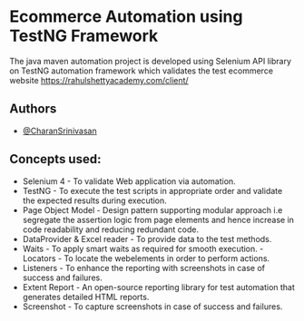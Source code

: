
# Ecommerce Automation using TestNG Framework

The java maven automation project is developed using Selenium API library on TestNG automation framework which validates the test ecommerce website https://rahulshettyacademy.com/client/



## Authors

- [@CharanSrinivasan](https://github.com/CharanS704)


## Concepts used:

- Selenium 4 - To validate Web application via automation.
- TestNG - To execute the test scripts in appropriate order and validate the expected results during execution.
- Page Object Model - Design pattern supporting modular approach i.e segregate the assertion logic from page elements and hence increase in code readability and reducing redundant code.
- DataProvider & Excel reader - To provide data to the test methods.
- Waits - To apply smart waits as required for smooth execution.
 -Locators - To locate the webelements in order to perform actions.
- Listeners - To enhance the reporting with screenshots in case of success and failures.
- Extent Report - An open-source reporting library for test automation that generates detailed HTML reports.
- Screenshot - To capture screenshots in case of success and failures.
